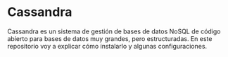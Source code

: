 # Cassandra

Cassandra es un sistema de gestión de bases de datos NoSQL de código abierto para bases de datos muy grandes, pero estructuradas. En este
repositorio voy a explicar cómo instalarlo y algunas configuraciones.